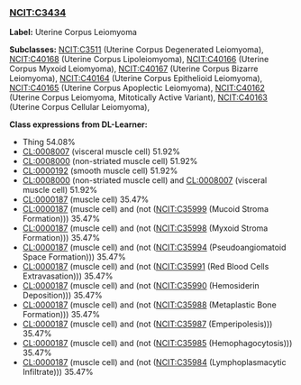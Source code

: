 
### [NCIT:C3434](http://purl.obolibrary.org/obo/NCIT_C3434)
**Label:** Uterine Corpus Leiomyoma

**Subclasses:** [NCIT:C3511](http://purl.obolibrary.org/obo/NCIT_C3511) (Uterine Corpus Degenerated Leiomyoma), [NCIT:C40168](http://purl.obolibrary.org/obo/NCIT_C40168) (Uterine Corpus Lipoleiomyoma), [NCIT:C40166](http://purl.obolibrary.org/obo/NCIT_C40166) (Uterine Corpus Myxoid Leiomyoma), [NCIT:C40167](http://purl.obolibrary.org/obo/NCIT_C40167) (Uterine Corpus Bizarre Leiomyoma), [NCIT:C40164](http://purl.obolibrary.org/obo/NCIT_C40164) (Uterine Corpus Epithelioid Leiomyoma), [NCIT:C40165](http://purl.obolibrary.org/obo/NCIT_C40165) (Uterine Corpus Apoplectic Leiomyoma), [NCIT:C40162](http://purl.obolibrary.org/obo/NCIT_C40162) (Uterine Corpus Leiomyoma, Mitotically Active Variant), [NCIT:C40163](http://purl.obolibrary.org/obo/NCIT_C40163) (Uterine Corpus Cellular Leiomyoma), 

**Class expressions from DL-Learner:**

- Thing 54.08%
- [CL:0008007](http://purl.obolibrary.org/obo/CL_0008007) (visceral muscle cell) 51.92%
- [CL:0008000](http://purl.obolibrary.org/obo/CL_0008000) (non-striated muscle cell) 51.92%
- [CL:0000192](http://purl.obolibrary.org/obo/CL_0000192) (smooth muscle cell) 51.92%
- [CL:0008000](http://purl.obolibrary.org/obo/CL_0008000) (non-striated muscle cell) and [CL:0008007](http://purl.obolibrary.org/obo/CL_0008007) (visceral muscle cell) 51.92%
- [CL:0000187](http://purl.obolibrary.org/obo/CL_0000187) (muscle cell) 35.47%
- [CL:0000187](http://purl.obolibrary.org/obo/CL_0000187) (muscle cell) and (not ([NCIT:C35999](http://purl.obolibrary.org/obo/NCIT_C35999) (Mucoid Stroma Formation))) 35.47%
- [CL:0000187](http://purl.obolibrary.org/obo/CL_0000187) (muscle cell) and (not ([NCIT:C35998](http://purl.obolibrary.org/obo/NCIT_C35998) (Myxoid Stroma Formation))) 35.47%
- [CL:0000187](http://purl.obolibrary.org/obo/CL_0000187) (muscle cell) and (not ([NCIT:C35994](http://purl.obolibrary.org/obo/NCIT_C35994) (Pseudoangiomatoid Space Formation))) 35.47%
- [CL:0000187](http://purl.obolibrary.org/obo/CL_0000187) (muscle cell) and (not ([NCIT:C35991](http://purl.obolibrary.org/obo/NCIT_C35991) (Red Blood Cells Extravasation))) 35.47%
- [CL:0000187](http://purl.obolibrary.org/obo/CL_0000187) (muscle cell) and (not ([NCIT:C35990](http://purl.obolibrary.org/obo/NCIT_C35990) (Hemosiderin Deposition))) 35.47%
- [CL:0000187](http://purl.obolibrary.org/obo/CL_0000187) (muscle cell) and (not ([NCIT:C35988](http://purl.obolibrary.org/obo/NCIT_C35988) (Metaplastic Bone Formation))) 35.47%
- [CL:0000187](http://purl.obolibrary.org/obo/CL_0000187) (muscle cell) and (not ([NCIT:C35987](http://purl.obolibrary.org/obo/NCIT_C35987) (Emperipolesis))) 35.47%
- [CL:0000187](http://purl.obolibrary.org/obo/CL_0000187) (muscle cell) and (not ([NCIT:C35985](http://purl.obolibrary.org/obo/NCIT_C35985) (Hemophagocytosis))) 35.47%
- [CL:0000187](http://purl.obolibrary.org/obo/CL_0000187) (muscle cell) and (not ([NCIT:C35984](http://purl.obolibrary.org/obo/NCIT_C35984) (Lymphoplasmacytic Infiltrate))) 35.47%


